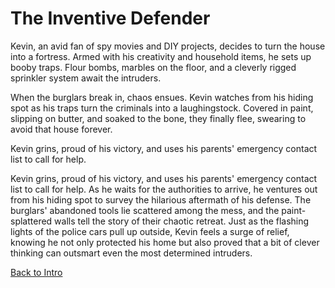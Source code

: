 # The Inventive Defender
Kevin, an avid fan of spy movies and DIY projects, decides to turn the house into a fortress. Armed with his creativity and household items, he sets up booby traps. Flour bombs, marbles on the floor, and a cleverly rigged sprinkler system await the intruders.

When the burglars break in, chaos ensues. Kevin watches from his hiding spot as his traps turn the criminals into a laughingstock. Covered in paint, slipping on butter, and soaked to the bone, they finally flee, swearing to avoid that house forever.

Kevin grins, proud of his victory, and uses his parents' emergency contact list to call for help.

<!-- add one more paragraph -->
Kevin grins, proud of his victory, and uses his parents' emergency contact list to call for help. As he waits for the authorities to arrive, he ventures out from his hiding spot to survey the hilarious aftermath of his defense. The burglars' abandoned tools lie scattered among the mess, and the paint-splattered walls tell the story of their chaotic retreat. Just as the flashing lights of the police cars pull up outside, Kevin feels a surge of relief, knowing he not only protected his home but also proved that a bit of clever thinking can outsmart even the most determined intruders.

<!-- add a option link that connect back to intro.md -->
[Back to Intro](intro.md)